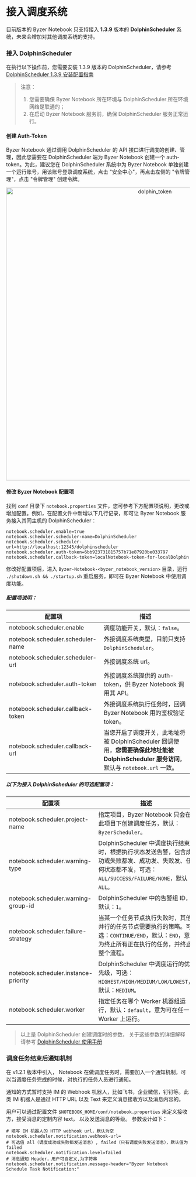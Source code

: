 # 接入调度系统

目前版本的 Byzer Notebook 只支持接入 **1.3.9** 版本的 **DolphinScheduler** 系统，未来会增加对其他调度系统的支持。

### 接入 DolphinScheduler

在执行以下操作前，您需要安装 1.3.9 版本的 DolphinScheduler，请参考 [DolphinScheduler 1.3.9 安装配置指南](/byzer-notebook/zh-cn/schedule/install_dolphinscheduler.md)

> 注意：
>
> 1. 您需要确保 Byzer Notebook 所在环境与 DolphinScheduler 所在环境网络是联通的；
>2. 在启动 Byzer Notebook 服务前，确保 DolphinScheduler 服务正常运行。

#### 创建 Auth-Token

Byzer Notebook 通过调用 DolphinScheduler 的 API 接口进行调度的创建、管理，因此您需要在 DolphinScheduler 端为 Byzer Notebook 创建一个
auth-token。为此，建议您在 DolphinScheduler 系统中为 Byzer Notebook 单独创建一个运行账号，用该账号登录调度系统，点击 "安全中心"，再点击左侧的 "令牌管理"，点击 "令牌管理" 创建令牌。

<p align="center">
    <img src="/byzer-notebook/zh-cn/schedule/images/dolphin_token.png" alt="dolphin_token"  width="800"/>
</p>

#### 修改 Byzer Notebook 配置项

找到 `conf` 目录下 `notebook.properties` 文件，您可参考下方配置项说明，更改或增加配置。例如，在配置文件中新增以下几行记录，即可让 Byzer Notebook 服务接入其同主机的
DolphinScheduler：

```properties
notebook.scheduler.enable=true
notebook.scheduler.scheduler-name=DolphinScheduler
notebook.scheduler.scheduler-url=http://localhost:12345/dolphinscheduler
notebook.scheduler.auth-token=6bb923731815757b71e87920be033797
notebook.scheduler.callback-token=localNotebook-token-for-localDolphin
```

修改好配置项后，进入 `Byzer-Notebook-<byzer_notebook_version>` 目录，运行 `./shutdown.sh && ./startup.sh` 重启服务，即可在 Byzer Notebook
中使用调度功能。

##### 配置项说明：

| 配置项                               | 描述                                                                                                |
|-----------------------------------|---------------------------------------------------------------------------------------------------|
| notebook.scheduler.enable         | 调度功能开关，默认：`false`。                                                                                |
| notebook.scheduler.scheduler-name | 外接调度系统类型，目前只支持 `DolphinScheduler`。                                                                |
| notebook.scheduler.scheduler-url  | 外接调度系统 url。                                                                                       |
| notebook.scheduler.auth-token     | 外接调度系统提供的 auth-token，供 Byzer Notebook 调用其 API。                                                    |
| notebook.scheduler.callback-token | 外接调度系统执行任务时，回调 Byzer Notebook 用的鉴权验证 token。                                                       |
| notebook.scheduler.callback-url   | 当您开启了调度开关，此地址将被 DolphinScheduler 回调使用，**您需要确保此地址能被 DolphinScheduler 服务访问**，默认与 `notebook.url` 一致。 |

##### 以下为接入 DolphinScheduler 的可选配置项：

| 配置项                                  | 描述                                                                                                     |
|--------------------------------------|--------------------------------------------------------------------------------------------------------|
| notebook.scheduler.project-name      | 指定项目，Byzer Notebook 只会在此项目下创建调度任务，默认：`ByzerScheduler`。                                                 |
| notebook.scheduler.warning-type      | DolphinScheduler 中调度执行结束时，根据执行状态发送告警，包含成功或失败都发、成功发、失败发、任何状态都不发，可选：`ALL/SUCCESS/FAILURE/NONE`，默认：`ALL`。 |
| notebook.scheduler.warning-group-id  | DolphinScheduler 中的告警组 ID，默认：`1`。                                                                      |
| notebook.scheduler.failure-strategy  | 当某一个任务节点执行失败时，其他并行的任务节点需要执行的策略。可选：`CONTINUE/END`，默认：`END`，意为终止所有正在执行的任务，并终止整个流程。                       |
| notebook.scheduler.instance-priority | DolphinScheduler 中调度运行的优先级，可选：`HIGHEST/HIGH/MEDIUM/LOW/LOWEST`，默认：`MEDIUM`。                            |
| notebook.scheduler.worker            | 指定任务在哪个 Worker 机器组运行，默认：`default`，意为可在任一 Worker 上运行。                                                   |

> 以上是 DolphinScheduler 创建调度时的参数， 关于这些参数的详细解释请参考 [DolphinScheduler 使用手册](https://dolphinscheduler.apache.org/zh-cn/docs/1.3.9/system-manual)

### 调度任务结束后通知机制

在 v1.2.1 版本中引入， Notebook 在做调度任务时，需要加入一个通知机制，可以当调度任务完成的时候，对执行的任务人员进行通知。

通知的方式暂时支持 IM 的 Webhook 机器人，比如飞书，企业微信，钉钉等。此类 IM 机器人是通过 HTTP URL 以及 Text 来定义消息接收方以及消息内容的。


用户可以通过配置文件 `$NOTEBOOK_HOME/conf/notebook.properties` 来定义接收方，接受消息的定制内容 text， 以及发送消息的等级。
参数设计如下：

```
# 填写 IM 机器人的 HTTP webhook url，默认为空
notebook.scheduler.notification.webhook-url= 
# 可选值 all（调度成功或失败都发送消息）, failed（只有调度失败发送消息），默认值为 failed
notebook.scheduler.notification.level=failed
# 消息通知 Header，用户可自定义,为字符串
notebook.scheduler.notification.message-header="Byzer Notebook Schedule Task Notification:"
```